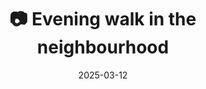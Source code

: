 ---
title: '📷 Evening walk in the neighbourhood'
date: '2025-03-12'
image: 'https://cdn.diblasio.social/static/photos/2025/20250312_163836.jpg'
thumbnail: 'https://cdn.diblasio.social/static/photos/2025/thumbnails/20250312_163836.jpg'
alt_text: "A street view in Archipelplein, Huizen, Netherlands, with buildings and parked cars."
tags:
  - "#Photography"
  - "#Netherlands"
  - "#Huizen"
  - "#NoordHolland"
  - "#StreetPhotography"
  - "#UrbanPhotography"
  - "#ShotOniPhone"
  - "#Halide"
  - "#ProcessZero"

description: ''
created_date: '2025-03-12'
location: "Archipelplein, Zenderwijk, Huizen, Noord-Holland, Nederland, 1276 NX, Nederland"
exif_data: "Apple iPhone 15 Pro 9mm f/2.8 (1/590 | f/2.8 | ISO 25)"
draft: false
---